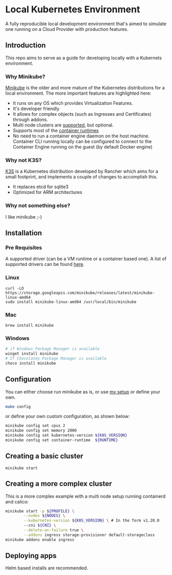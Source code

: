 # Local Kubernetes Environment
A fully reproducible local development environment that's aimed to simulate one running on a Cloud Provider with production features.

## Introduction
This repo aims to serve as a guide for developing locally with a Kubernets environment.

### Why Minikube?
[Minikube](https://minikube.sigs.k8s.io) is the older and more mature of the Kubernetes distributions for a local environment. 
The more important features are highlighted here:
* It runs on any OS which provides Virtualization Features.
* It's developer friendly
* It allows for complex objects (such as Ingresses and Certificates) through addons.
* Multi node clusters are [supported](https://minikube.sigs.k8s.io/docs/tutorials/multi_node/), but optional.
* Supports most of the [container runtimes](https://developers.redhat.com/blog/2018/02/22/container-terminology-practical-introduction/#h.6yt1ex5wfo55)
* No need to run a container engine daemon on the host machine. Container CLI running locally can be configured to connect to the Container Engine running on the guest (by default Docker engine)

### Why not K3S?
[K3S](https://k3s.io/) is a Kubernetes distribution developed by Rancher which aims for a small footprint, and implements a couple of changes to accomplish this.
* It replaces etcd for sqlite3
* Optimized for ARM architectures

### Why not something else?
I like minikube ;-)

## Installation
### Pre Requisites
A supported driver (can be a VM runtime or a container based one). 
A list of supported drivers can be found [here](https://minikube.sigs.k8s.io/docs/drivers/).
### Linux
```
curl -LO https://storage.googleapis.com/minikube/releases/latest/minikube-linux-amd64
sudo install minikube-linux-amd64 /usr/local/bin/minikube
```
### Mac
```
brew install minikube
```
### Windows
```bash
# if Windows Package Manager is available
winget install minikube
# If Chocolatey Package Manager is available
choco install minikube
```
## Configuration
You can either choose run minikube as is, or use [my setup](docs/config.md) or define your own.
```bash
make config
```

or define your own custom configuration, as shown below:
```bash
minikube config set cpus 2
minikube config set memory 2000
minikube config set kubernetes-version ${K8S_VERSION}
minikube config set container-runtime  ${RUNTIME}
```

## 

## Creating a basic cluster
```
minikube start
```

## Creating a more complex cluster
This is a more complex example with a multi node setup running containerd and calico:
```bash
minikube start -p ${PROFILE} \
  		--nodes ${NODES} \
		--kubernetes-version ${K8S_VERSION} \ # In the form v1.20.0
		--cni ${CNI} \
		--delete-on-failure true \
		--addons ingress storage-provisioner default-storageclass
minikube addons enable ingress
```

## Deploying apps
Helm based installs are recommended.